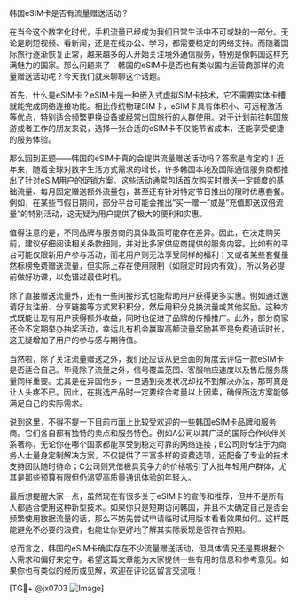 韩国eSIM卡是否有流量赠送活动？

在当今这个数字化时代，手机流量已经成为我们日常生活中不可或缺的一部分。无论是刷短视频、看新闻，还是在线办公、学习，都需要稳定的网络支持。而随着国际旅行逐渐恢复正常，越来越多的人开始关注境外通信服务，特别是像韩国这样充满魅力的国家。那么问题来了：韩国的eSIM卡是否也有类似国内运营商那样的流量赠送活动呢？今天我们就来聊聊这个话题。

首先，什么是eSIM卡？eSIM卡是一种嵌入式虚拟SIM卡技术，它不需要实体卡槽就能完成网络连接功能。相比传统物理SIM卡，eSIM卡具有体积小、可远程激活等优点，特别适合频繁更换设备或经常出国旅行的人群使用。对于计划前往韩国旅游或者工作的朋友来说，选择一张合适的eSIM卡不仅能节省成本，还能享受便捷的服务体验。

那么回到正题——韩国的eSIM卡真的会提供流量赠送活动吗？答案是肯定的！近年来，随着全球对数字生活方式需求的增长，许多韩国本地及国际通信服务商都推出了针对eSIM用户的促销方案。这些活动通常包括首次购买时赠送一定额度的基础流量、每月固定赠送额外流量包，甚至还有针对特定节日推出的限时优惠套餐。例如，在某些节假日期间，部分平台可能会推出“买一赠一”或是“充值即送双倍流量”的特别活动，这无疑为用户提供了极大的便利和实惠。

值得注意的是，不同品牌与服务商的具体政策可能存在差异。因此，在决定购买前，建议仔细阅读相关条款细则，并对比多家供应商提供的服务内容。比如有的平台可能仅限新用户参与活动，而老用户则无法享受同样的福利；又或者某些套餐虽然标榜免费赠送流量，但实际上存在使用限制（如限定时段内有效）。所以务必提前做好功课，以免错过最佳时机。

除了直接赠送流量外，还有一些间接形式也能帮助用户获得更多实惠。例如通过邀请好友注册、分享链接等方式累积积分，然后用积分兑换流量或其他奖励。这种方式既能让现有用户获得额外收益，同时也促进了品牌的传播推广。此外，部分商家还会不定期举办抽奖活动，幸运儿有机会赢取高额流量奖励甚至是免费通话时长，这无疑增加了用户的参与感与期待值。

当然啦，除了关注流量赠送之外，我们还应该从更全面的角度去评估一款eSIM卡是否适合自己。毕竟除了流量之外，信号覆盖范围、客服响应速度以及售后服务质量同样重要。尤其是在异国他乡，一旦遇到突发状况却找不到解决办法，那可真是让人头疼不已。因此，在挑选产品时一定要综合考量以上因素，确保所选方案能够满足自己的实际需求。

说到这里，不得不提一下目前市面上比较受欢迎的一些韩国eSIM卡品牌和服务商。它们各自都有独特的卖点和服务特色。例如A公司以其广泛的国际合作伙伴关系著称，无论你在哪个国家都能享受到稳定可靠的网络连接；B公司则专注于为商务人士量身定制解决方案，不仅提供了丰富多样的资费选项，还配备了专业的技术支持团队随时待命；C公司则凭借极具竞争力的价格吸引了大批年轻用户群体，尤其是那些预算有限但仍渴望高质量通讯体验的年轻人。

最后想提醒大家一点，虽然现在有很多关于eSIM卡的宣传和推荐，但并不是所有人都适合使用这种新型技术。如果你只是短期访问韩国，并且不太确定自己是否会频繁使用数据流量的话，那么不妨先尝试申请临时试用版本看看效果如何。这样既能避免不必要的浪费，也能让你更好地了解其实际表现是否符合预期。

总而言之，韩国的eSIM卡确实存在不少流量赠送活动，但具体情况还是要根据个人需求和偏好来定夺。希望这篇文章能为大家提供一些有用的信息和参考意见。如果你也有类似的经历或见解，欢迎在评论区留言交流哦！

[TG💪+ @jx0703 ![Image](https://github.com/user-attachments/assets/dbca1d08-cadb-493c-b0ec-ad6f7a83f270)]